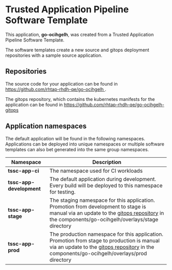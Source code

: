 # Trusted Application Pipeline Software Template

This application, **go-ocihgelh**, was created from a Trusted Application Pipeline Software Template.

The software templates create a new source and gitops deployment repositories with a sample source application. 

## Repositories

The source code for your application can be found in [https://github.com/rhtap-rhdh-qe/go-ocihgelh ](https://github.com/rhtap-rhdh-qe/go-ocihgelh ).
 
The gitops repository, which contains the kubernetes manifests for the application can be found in 
[https://github.com/rhtap-rhdh-qe/go-ocihgelh-gitops ](https://github.com/rhtap-rhdh-qe/go-ocihgelh-gitops ) 

## Application namespaces 

The default application will be found in the following namespaces. Applications can be deployed into unique namespaces or multiple software templates can also bet generated into the same group namespaces.  

|  Namespace   |  Description   |  
| -------- | -------- |
| **tssc-app-ci** | The namespace used for CI workloads |
| **tssc-app-development** | The default application during development. Every build will be deployed to this namespace for testing. |
| **tssc-app-stage** | The staging namespace for this application. Promotion from development to stage is manual via an update to the [gitops repository](https://github.com/rhtap-rhdh-qe/go-ocihgelh-gitops ) in the components/go-ocihgelh/overlays/stage directory |
| **tssc-app-prod** | The production namespace for this application. Promotion from stage to production is manual via an update to the [gitops repository](https://github.com/rhtap-rhdh-qe/go-ocihgelh-gitops ) in the components/go-ocihgelh/overlays/prod directory |